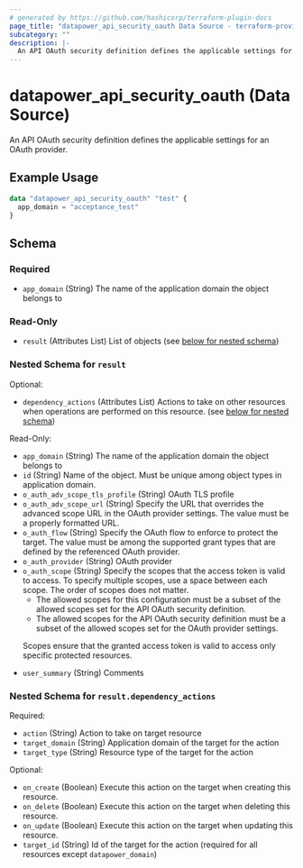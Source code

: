 ```yaml
---
# generated by https://github.com/hashicorp/terraform-plugin-docs
page_title: "datapower_api_security_oauth Data Source - terraform-provider-datapower"
subcategory: ""
description: |-
  An API OAuth security definition defines the applicable settings for an OAuth provider.
---
```


# datapower_api_security_oauth (Data Source)

An API OAuth security definition defines the applicable settings for an OAuth provider.

## Example Usage

```terraform
data "datapower_api_security_oauth" "test" {
  app_domain = "acceptance_test"
}
```

<!-- schema generated by tfplugindocs -->
## Schema

### Required

- `app_domain` (String) The name of the application domain the object belongs to

### Read-Only

- `result` (Attributes List) List of objects (see [below for nested schema](#nestedatt--result))

<a id="nestedatt--result"></a>
### Nested Schema for `result`

Optional:

- `dependency_actions` (Attributes List) Actions to take on other resources when operations are performed on this resource. (see [below for nested schema](#nestedatt--result--dependency_actions))

Read-Only:

- `app_domain` (String) The name of the application domain the object belongs to
- `id` (String) Name of the object. Must be unique among object types in application domain.
- `o_auth_adv_scope_tls_profile` (String) OAuth TLS profile
- `o_auth_adv_scope_url` (String) Specify the URL that overrides the advanced scope URL in the OAuth provider settings. The value must be a properly formatted URL.
- `o_auth_flow` (String) Specify the OAuth flow to enforce to protect the target. The value must be among the supported grant types that are defined by the referenced OAuth provider.
- `o_auth_provider` (String) OAuth provider
- `o_auth_scope` (String) Specify the scopes that the access token is valid to access. To specify multiple scopes, use a space between each scope. The order of scopes does not matter. <ul><li>The allowed scopes for this configuration must be a subset of the allowed scopes set for the API OAuth security definition.</li><li>The allowed scopes for the API OAuth security definition must be a subset of the allowed scopes set for the OAuth provider settings.</li></ul><p>Scopes ensure that the granted access token is valid to access only specific protected resources.</p>
- `user_summary` (String) Comments

<a id="nestedatt--result--dependency_actions"></a>
### Nested Schema for `result.dependency_actions`

Required:

- `action` (String) Action to take on target resource
- `target_domain` (String) Application domain of the target for the action
- `target_type` (String) Resource type of the target for the action

Optional:

- `on_create` (Boolean) Execute this action on the target when creating this resource.
- `on_delete` (Boolean) Execute this action on the target when deleting this resource.
- `on_update` (Boolean) Execute this action on the target when updating this resource.
- `target_id` (String) Id of the target for the action (required for all resources except `datapower_domain`)
